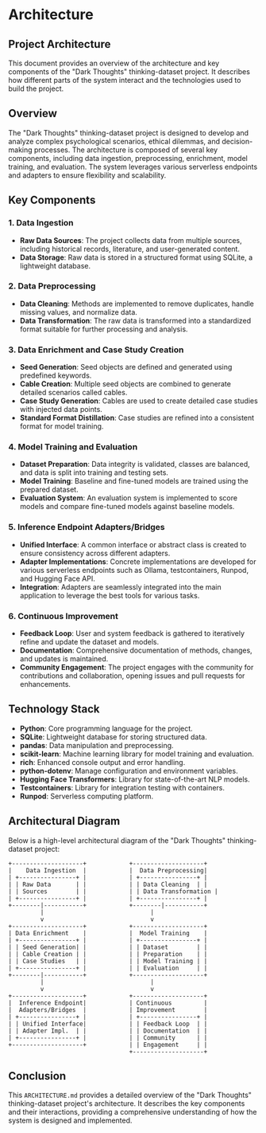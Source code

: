 # Architecture

## Project Architecture

This document provides an overview of the architecture and key components of the "Dark Thoughts" thinking-dataset project. It describes how different parts of the system interact and the technologies used to build the project.

## Overview

The "Dark Thoughts" thinking-dataset project is designed to develop and analyze complex psychological scenarios, ethical dilemmas, and decision-making processes. The architecture is composed of several key components, including data ingestion, preprocessing, enrichment, model training, and evaluation. The system leverages various serverless endpoints and adapters to ensure flexibility and scalability.

## Key Components

### 1. Data Ingestion

- **Raw Data Sources**: The project collects data from multiple sources, including historical records, literature, and user-generated content.
- **Data Storage**: Raw data is stored in a structured format using SQLite, a lightweight database.

### 2. Data Preprocessing

- **Data Cleaning**: Methods are implemented to remove duplicates, handle missing values, and normalize data.
- **Data Transformation**: The raw data is transformed into a standardized format suitable for further processing and analysis.

### 3. Data Enrichment and Case Study Creation

- **Seed Generation**: Seed objects are defined and generated using predefined keywords.
- **Cable Creation**: Multiple seed objects are combined to generate detailed scenarios called cables.
- **Case Study Generation**: Cables are used to create detailed case studies with injected data points.
- **Standard Format Distillation**: Case studies are refined into a consistent format for model training.

### 4. Model Training and Evaluation

- **Dataset Preparation**: Data integrity is validated, classes are balanced, and data is split into training and testing sets.
- **Model Training**: Baseline and fine-tuned models are trained using the prepared dataset.
- **Evaluation System**: An evaluation system is implemented to score models and compare fine-tuned models against baseline models.

### 5. Inference Endpoint Adapters/Bridges

- **Unified Interface**: A common interface or abstract class is created to ensure consistency across different adapters.
- **Adapter Implementations**: Concrete implementations are developed for various serverless endpoints such as Ollama, testcontainers, Runpod, and Hugging Face API.
- **Integration**: Adapters are seamlessly integrated into the main application to leverage the best tools for various tasks.

### 6. Continuous Improvement

- **Feedback Loop**: User and system feedback is gathered to iteratively refine and update the dataset and models.
- **Documentation**: Comprehensive documentation of methods, changes, and updates is maintained.
- **Community Engagement**: The project engages with the community for contributions and collaboration, opening issues and pull requests for enhancements.

## Technology Stack

- **Python**: Core programming language for the project.
- **SQLite**: Lightweight database for storing structured data.
- **pandas**: Data manipulation and preprocessing.
- **scikit-learn**: Machine learning library for model training and evaluation.
- **rich**: Enhanced console output and error handling.
- **python-dotenv**: Manage configuration and environment variables.
- **Hugging Face Transformers**: Library for state-of-the-art NLP models.
- **Testcontainers**: Library for integration testing with containers.
- **Runpod**: Serverless computing platform.

## Architectural Diagram

Below is a high-level architectural diagram of the "Dark Thoughts" thinking-dataset project:

```
+--------------------+            +--------------------+
|    Data Ingestion  |            |  Data Preprocessing|
| +----------------+ |            | +----------------+ |
| | Raw Data       | |            | | Data Cleaning  | |
| | Sources        | |            | | Data Transformation |
| +----------------+ |            | +----------------+ |
+--------|-----------+            +--------|-----------+
         |                              |
         v                              v
+--------------------+            +--------------------+
| Data Enrichment    |            |  Model Training    |
| +----------------+ |            | +----------------+ |
| | Seed Generation| |            | | Dataset        | |
| | Cable Creation | |            | | Preparation    | |
| | Case Studies   | |            | | Model Training | |
| +----------------+ |            | | Evaluation     | |
+--------|-----------+            +--------------------+
         |                              |
         v                              v
+--------------------+            +--------------------+
|  Inference Endpoint|            | Continuous         |
|  Adapters/Bridges  |            | Improvement        |
| +----------------+ |            | +----------------+ |
| | Unified Interface|            | | Feedback Loop  | |
| | Adapter Impl.  | |            | | Documentation  | |
| +----------------+ |            | | Community      | |
+--------------------+            | | Engagement     | |
                                  +--------------------+
```

## Conclusion

This `ARCHITECTURE.md` provides a detailed overview of the "Dark Thoughts" thinking-dataset project's architecture. It describes the key components and their interactions, providing a comprehensive understanding of how the system is designed and implemented.
